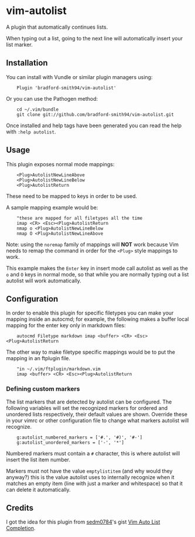 # vim-autolist
A plugin that automatically continues lists.

When typing out a list, going to the next line will automatically insert your list marker.

## Installation
You can install with Vundle or similar plugin managers using:
```
    Plugin 'bradford-smith94/vim-autolist'
```

Or you can use the Pathogen method:
```
    cd ~/.vim/bundle
    git clone git://github.com/bradford-smith94/vim-autolist.git
```

Once installed and help tags have been generated you can read the help with `:help autolist`.

## Usage
This plugin exposes normal mode mappings:
```
    <Plug>AutolistNewLineAbove
    <Plug>AutolistNewLineBelow
    <Plug>AutolistReturn
```

These need to be mapped to keys in order to be used.

A sample mapping example would be:
```
    "these are mapped for all filetypes all the time
    imap <CR> <Esc><Plug>AutolistReturn
    nmap o <Plug>AutolistNewLineBelow
    nmap O <Plug>AutolistNewLineAbove
```

Note: using the `noremap` family of mappings will **NOT** work because Vim needs to remap the command in order for the `<Plug>` style mappings to work.

This example makes the `Enter` key in insert mode call autolist as well as the
`o` and `O` keys in normal mode, so that while you are normally typing out a
list autolist will work automatically.

## Configuration

In order to enable this plugin for specific filetypes you can make your
mapping inside an autocmd; for example, the following makes a buffer local
mapping for the enter key only in markdown files:
```
    autocmd Filetype markdown imap <buffer> <CR> <Esc><Plug>AutolistReturn
```

The other way to make filetype specific mappings would be to put the mapping in
an ftplugin file.
```
    "in ~/.vim/ftplugin/markdown.vim
    imap <buffer> <CR> <Esc><Plug>AutolistReturn
```

### Defining custom markers

The list markers that are detected by autolist can be configured. The
following variables will set the recognized markers for ordered and unordered
lists respectively, their default values are shown. Override these in your
vimrc or other configuration file to change what markers autolist will
recognize.
```
    g:autolist_numbered_markers = ['#.', '#)', '#-']
    g:autolist_unordered_markers = ['-', '*']
```

Numbered markers must contain a `#` character, this is where autolist will
insert the list item number.

Markers must not have the value `emptylistitem` (and why would they anyway?)
this is the value autolist uses to internally recognize when it matches an
empty item (line with just a marker and whitespace) so that it can delete it
automatically.


## Credits
I got the idea for this plugin from [sedm0784](https://www.github.com/sedm0784)'s gist [Vim Auto List Completion](https://gist.github.com/sedm0784/dffda43bcfb4728f8e90).
